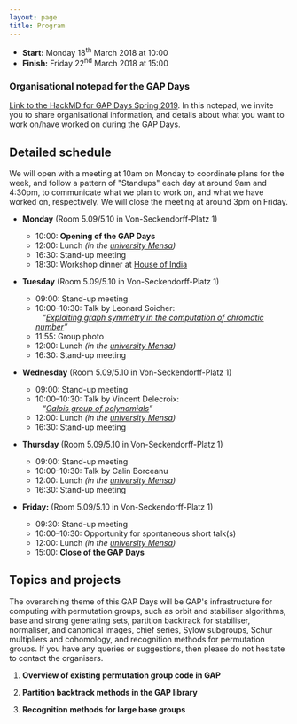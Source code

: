 ```yaml
---
layout: page
title: Program
---
```


* __Start:__ Monday 18<sup>th</sup> March 2018 at 10:00
* __Finish:__ Friday 22<sup>nd</sup> March 2018 at 15:00

### Organisational notepad for the GAP Days

[Link to the HackMD for GAP Days Spring
2019](https://hackmd.io/9ctY1jNaTiOm2-eUUQOjlw).  In this notepad, we invite you
to share organisational information, and details about what you want to work
on/have worked on during the GAP Days.


## Detailed schedule

We will open with a meeting at 10am on Monday to coordinate plans for the week,
and follow a pattern of "Standups" each day at around 9am and 4:30pm, to
communicate what we plan to work on, and what we have worked on, respectively.
We will close the meeting at around 3pm on Friday.

- **Monday** (Room 5.09/5.10 in Von-Seckendorff-Platz 1)
  - 10:00: **Opening of the GAP Days**
  - 12:00: Lunch *(in the [university Mensa](https://www.studentenwerk-halle.de/mensen-cafebars/mensen-in-halle/heidemensa-mit-cafebar/))*
  - 16:30: Stand-up meeting
  - 18:30: Workshop dinner at [House of India](https://house-of-india.de)

- **Tuesday** (Room 5.09/5.10 in Von-Seckendorff-Platz 1)
  - 09:00: Stand-up meeting
  - 10:00–10:30: Talk by Leonard Soicher:
  <br />&nbsp;&nbsp;
  *“<a href="{{ site.baseurl }}/abstracts/soicher">Exploiting graph symmetry in the computation of chromatic number</a>”*
  - 11:55: Group photo
  - 12:00: Lunch *(in the [university Mensa](https://www.studentenwerk-halle.de/mensen-cafebars/mensen-in-halle/heidemensa-mit-cafebar/))*
  - 16:30: Stand-up meeting

- **Wednesday** (Room 5.09/5.10 in Von-Seckendorff-Platz 1<!--**Room 1.30** in Von-Seckendorff-Platz 1 – note the room change-->)
  - 09:00: Stand-up meeting
  - 10:00–10:30: Talk by Vincent Delecroix:
  <br />&nbsp;&nbsp;
  *“<a href="{{ site.baseurl }}/abstracts/delecroix">Galois group of polynomials</a>”*
  - 12:00: Lunch *(in the [university Mensa](https://www.studentenwerk-halle.de/mensen-cafebars/mensen-in-halle/heidemensa-mit-cafebar/))*
  - 16:30: Stand-up meeting

- **Thursday** (Room 5.09/5.10 in Von-Seckendorff-Platz 1)
  - 09:00: Stand-up meeting
  - 10:00–10:30: Talk by Calin Borceanu
  - 12:00: Lunch *(in the [university Mensa](https://www.studentenwerk-halle.de/mensen-cafebars/mensen-in-halle/heidemensa-mit-cafebar/))*
  - 16:30: Stand-up meeting

- **Friday:** (Room 5.09/5.10 in Von-Seckendorff-Platz 1)
  - 09:30: Stand-up meeting
  - 10:00–10:30: Opportunity for spontaneous short talk(s)
  - 12:00: Lunch *(in the [university Mensa](https://www.studentenwerk-halle.de/mensen-cafebars/mensen-in-halle/heidemensa-mit-cafebar))*
  - 15:00: **Close of the GAP Days**


## Topics and projects

The overarching theme of this GAP Days will be GAP's infrastructure for
computing with permutation groups, such as orbit and stabiliser algorithms, base
and strong generating sets, partition backtrack for stabiliser, normaliser, and
canonical images, chief series, Sylow subgroups, Schur multipliers and
cohomology, and recognition methods for permutation groups.  If you have any
queries or suggestions, then please do not hesitate to contact the organisers.

1. __Overview of existing permutation group code in GAP__

2. __Partition backtrack methods in the GAP library__

3. __Recognition methods for large base groups__
